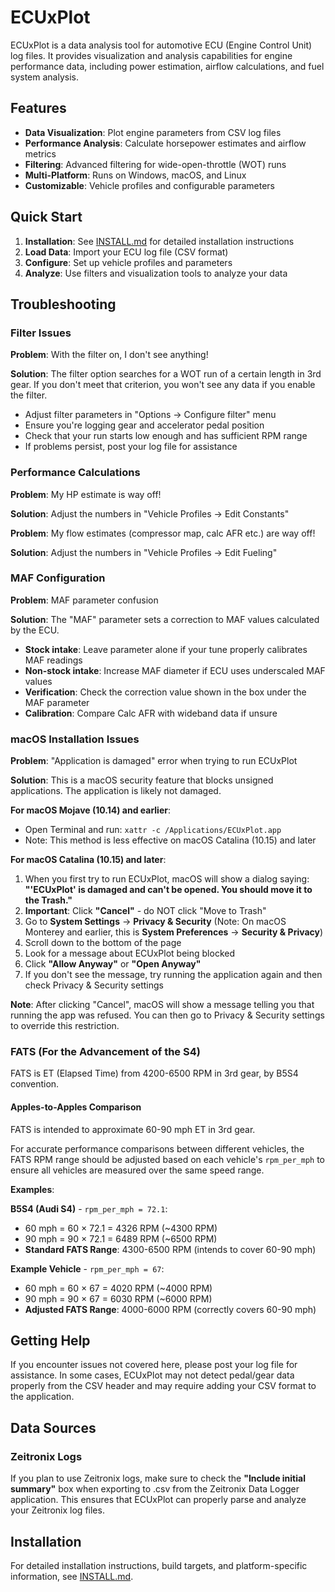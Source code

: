 # ECUxPlot

ECUxPlot is a data analysis tool for automotive ECU (Engine Control Unit) log files. It provides visualization and analysis capabilities for engine performance data, including power estimation, airflow calculations, and fuel system analysis.

## Features

- **Data Visualization**: Plot engine parameters from CSV log files
- **Performance Analysis**: Calculate horsepower estimates and airflow metrics
- **Filtering**: Advanced filtering for wide-open-throttle (WOT) runs
- **Multi-Platform**: Runs on Windows, macOS, and Linux
- **Customizable**: Vehicle profiles and configurable parameters

## Quick Start

1. **Installation**: See [INSTALL.md](INSTALL.md) for detailed installation instructions
2. **Load Data**: Import your ECU log file (CSV format)
3. **Configure**: Set up vehicle profiles and parameters
4. **Analyze**: Use filters and visualization tools to analyze your data

## Troubleshooting

### Filter Issues

**Problem**: With the filter on, I don't see anything!

**Solution**: The filter option searches for a WOT run of a certain length in 3rd gear. If you don't meet that criterion, you won't see any data if you enable the filter.

- Adjust filter parameters in "Options → Configure filter" menu
- Ensure you're logging gear and accelerator pedal position
- Check that your run starts low enough and has sufficient RPM range
- If problems persist, post your log file for assistance

### Performance Calculations

**Problem**: My HP estimate is way off!

**Solution**: Adjust the numbers in "Vehicle Profiles → Edit Constants"

**Problem**: My flow estimates (compressor map, calc AFR etc.) are way off!

**Solution**: Adjust the numbers in "Vehicle Profiles → Edit Fueling"

### MAF Configuration

**Problem**: MAF parameter confusion

**Solution**: The "MAF" parameter sets a correction to MAF values calculated by the ECU.

- **Stock intake**: Leave parameter alone if your tune properly calibrates MAF readings
- **Non-stock intake**: Increase MAF diameter if ECU uses underscaled MAF values
- **Verification**: Check the correction value shown in the box under the MAF parameter
- **Calibration**: Compare Calc AFR with wideband data if unsure

### macOS Installation Issues

**Problem**: "Application is damaged" error when trying to run ECUxPlot

**Solution**: This is a macOS security feature that blocks unsigned applications. The application is likely not damaged.

**For macOS Mojave (10.14) and earlier**:

- Open Terminal and run: `xattr -c /Applications/ECUxPlot.app`
- Note: This method is less effective on macOS Catalina (10.15) and later

**For macOS Catalina (10.15) and later**:

1. When you first try to run ECUxPlot, macOS will show a dialog saying: **"'ECUxPlot' is damaged and can't be opened. You should move it to the Trash."**
2. **Important**: Click **"Cancel"** - do NOT click "Move to Trash"
3. Go to **System Settings** → **Privacy & Security** (Note: On macOS Monterey and earlier, this is **System Preferences** → **Security & Privacy**)
4. Scroll down to the bottom of the page
5. Look for a message about ECUxPlot being blocked
6. Click **"Allow Anyway"** or **"Open Anyway"**
7. If you don't see the message, try running the application again and then check Privacy & Security settings

**Note**: After clicking "Cancel", macOS will show a message telling you that running the app was refused. You can then go to Privacy & Security settings to override this restriction.

### FATS (For the Advancement of the S4)

FATS is ET (Elapsed Time) from 4200-6500 RPM in 3rd gear, by B5S4 convention.

#### Apples-to-Apples Comparison

FATS is intended to approximate 60-90 mph ET in 3rd gear.

For accurate performance comparisons between different vehicles, the FATS RPM range should be adjusted based on each vehicle's `rpm_per_mph` to ensure all vehicles are measured over the same speed range.

**Examples**:

**B5S4 (Audi S4)** - `rpm_per_mph = 72.1`:

- 60 mph = 60 × 72.1 = 4326 RPM (~4300 RPM)
- 90 mph = 90 × 72.1 = 6489 RPM (~6500 RPM)
- **Standard FATS Range**: 4300-6500 RPM (intends to cover 60-90 mph)

**Example Vehicle** - `rpm_per_mph = 67`:

- 60 mph = 60 × 67 = 4020 RPM (~4000 RPM)
- 90 mph = 90 × 67 = 6030 RPM (~6000 RPM)
- **Adjusted FATS Range**: 4000-6000 RPM (correctly covers 60-90 mph)

## Getting Help

If you encounter issues not covered here, please post your log file for assistance. In some cases, ECUxPlot may not detect pedal/gear data properly from the CSV header and may require adding your CSV format to the application.

## Data Sources

### Zeitronix Logs

If you plan to use Zeitronix logs, make sure to check the **"Include initial summary"** box when exporting to .csv from the Zeitronix Data Logger application. This ensures that ECUxPlot can properly parse and analyze your Zeitronix log files.

## Installation

For detailed installation instructions, build targets, and platform-specific information, see [INSTALL.md](INSTALL.md).
